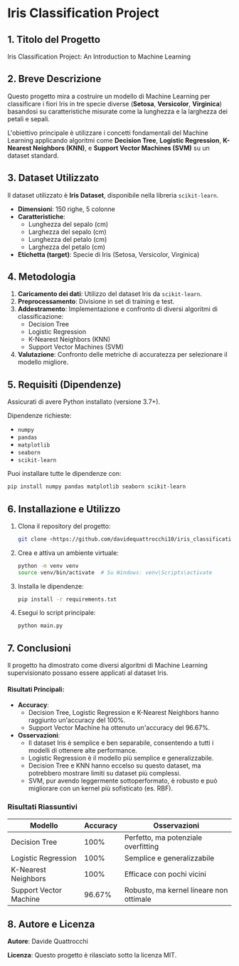 # Iris Classification Project

## 1. Titolo del Progetto
Iris Classification Project: An Introduction to Machine Learning

## 2. Breve Descrizione
Questo progetto mira a costruire un modello di Machine Learning per classificare i fiori Iris in tre specie diverse (**Setosa**, **Versicolor**, **Virginica**) basandosi su caratteristiche misurate come la lunghezza e la larghezza dei petali e sepali.

L'obiettivo principale è utilizzare i concetti fondamentali del Machine Learning applicando algoritmi come **Decision Tree**, **Logistic Regression**, **K-Nearest Neighbors (KNN)**, e **Support Vector Machines (SVM)** su un dataset standard.

## 3. Dataset Utilizzato
Il dataset utilizzato è **Iris Dataset**, disponibile nella libreria `scikit-learn`.

- **Dimensioni**: 150 righe, 5 colonne
- **Caratteristiche**:
  - Lunghezza del sepalo (cm)
  - Larghezza del sepalo (cm)
  - Lunghezza del petalo (cm)
  - Larghezza del petalo (cm)
- **Etichetta (target)**: Specie di Iris (Setosa, Versicolor, Virginica)

## 4. Metodologia
1. **Caricamento dei dati**: Utilizzo del dataset Iris da `scikit-learn`.
2. **Preprocessamento**: Divisione in set di training e test.
3. **Addestramento**: Implementazione e confronto di diversi algoritmi di classificazione:
   - Decision Tree
   - Logistic Regression
   - K-Nearest Neighbors (KNN)
   - Support Vector Machines (SVM)
4. **Valutazione**: Confronto delle metriche di accuratezza per selezionare il modello migliore.

## 5. Requisiti (Dipendenze)
Assicurati di avere Python installato (versione 3.7+).

Dipendenze richieste:
- `numpy`
- `pandas`
- `matplotlib`
- `seaborn`
- `scikit-learn`

Puoi installare tutte le dipendenze con:
```bash
pip install numpy pandas matplotlib seaborn scikit-learn
```

## 6. Installazione e Utilizzo
1. Clona il repository del progetto:
   ```bash
   git clone <https://github.com/davidequattrocchi10/iris_classification.git> 
   ```
2. Crea e attiva un ambiente virtuale:
   ```bash
   python -m venv venv
   source venv/bin/activate  # Su Windows: venv\Scripts\activate
   ```
3. Installa le dipendenze:
   ```bash
   pip install -r requirements.txt
   ```
4. Esegui lo script principale:
   ```bash
   python main.py
   ```
   
## 7.  Conclusioni
Il progetto ha dimostrato come diversi algoritmi di Machine Learning supervisionato possano essere applicati al dataset Iris. 

#### Risultati Principali:
- **Accuracy**:
  - Decision Tree, Logistic Regression e K-Nearest Neighbors hanno raggiunto un'accuracy del 100%.
  - Support Vector Machine ha ottenuto un'accuracy del 96.67%.
- **Osservazioni**:
  - Il dataset Iris è semplice e ben separabile, consentendo a tutti i modelli di ottenere alte performance.
  - Logistic Regression è il modello più semplice e generalizzabile.
  - Decision Tree e KNN hanno eccelso su questo dataset, ma potrebbero mostrare limiti su dataset più complessi.
  - SVM, pur avendo leggermente sottoperformato, è robusto e può migliorare con un kernel più sofisticato (es. RBF).

### Risultati Riassuntivi
| Modello                | Accuracy | Osservazioni                                   |
|------------------------|----------|-----------------------------------------------|
| Decision Tree          | 100%     | Perfetto, ma potenziale overfitting           |
| Logistic Regression    | 100%     | Semplice e generalizzabile                    |
| K-Nearest Neighbors    | 100%     | Efficace con pochi vicini                     |
| Support Vector Machine | 96.67%   | Robusto, ma kernel lineare non ottimale       |

   
## 8. Autore e Licenza
**Autore**: Davide Quattrocchi

**Licenza**: Questo progetto è rilasciato sotto la licenza MIT.

